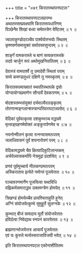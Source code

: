 +++
title = "०७९ किरातस्थापनपटलः"

+++
किरातस्थापनपटलप्रारम्भः    
अथातस्सम्प्रवक्ष्यामि किरातरूपधारिणम्  
पिञ्छेनैव शिखां बध्वा चर्मवस्त्रेण वेष्टितम् ॥ १ ॥


ज्वालाकुण्डोदरञ्चैव पार्श्वयोरुभयोः स्थितम्  
कृष्णवर्णसमायुक्तं सर्वावयवसुन्दरम् ॥ २ ॥



शार्ङ्गं वामकराब्जे च बाणं सव्यकराब्जके  
तदग्रे चार्जुनं रूपं अथोमुखनिपातितम् ॥ ३ ॥


देवास्त्रं वामपार्श्वे तु उमादेवी स्थितां पराम्  
सव्ये कमण्डलुधरं दक्षिणे तु नमस्कृतम् ॥ ४ ॥


किरातरूपमाख्यातं स्थपतिस्थापके द्वयोः  
योग्यायोग्यप्रमाणेन सौन्दर्ये देवकारणम् ॥ ५ ॥


षोदशस्तम्भसंयुक्तं दर्भमाल्यैरलङ्कृतम्  
तोरणान्मङ्गलान्शस्त्रान्परिवारघटान्न्यसेत् ॥ ६ ॥


वेदिकां पूर्ववत्कृत्वा दशकुम्भञ्च मद्ध्यमे  
मृत्सङ्ग्रहणमेवोक्तं अङ्कुरार्पणमेव च ॥ ७ ॥


नयनोन्मीलनं कृत्वा रत्नन्यासमतःपरम्  
जलाधिवासनं पूर्वं शयनारोपणं परम् ॥ ८ ॥


वेदिकामद्ध्यमे चैव क्षित्यादिकुटिलान्तकम्  
अर्चयेन्न्यासकर्मापि नेत्रमुद्रां प्रदर्शयेत् ॥ ९ ॥


प्रणवं पूर्वमुच्चार्य नीलकण्ठमतःपरम्  
अस्किराताय इत्येते नमोन्तं पूजयेत्ततः ॥ १० ॥


पञ्चावरणमार्गेण पूजयित्वा यथाविधि  
वह्निकर्मसमाराद्ध्य उक्तमन्त्रेण होमयेत् ॥ ११ ॥


त्रिखण्डं होमयेच्चैव प्रायश्चित्ताहुतिं हुनेत्  
अग्निं संयोजयेत्कुम्भे सुमुहूर्ते सुलग्नके ॥ १२ ॥


कुम्भात् बीजं समादाय मूर्तौ संयोजयेत्ततः  
हविर्दत्वा निवेद्याथ स्नपनं कारयेत्ततः ॥ १३ ॥


ब्राह्मणान्भोजयेत्तत्र आचार्यं पूजयेत्ततः  
एवं यः कुरुते मर्त्यस्सराजाविजयी भवेत् ॥ १४ ॥


इति किरातस्थापनपटल एकोनाशीतितमः  
